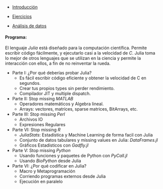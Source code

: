 * [Introducción](http://nbviewer.jupyter.org/format/slides/github/diegozea/ADayWithJulia/blob/master/EstudiantesBioinfo2016/Introduccion_a_Julia.ipynb#/)

* [Ejercicios](http://nbviewer.jupyter.org/format/slides/github/diegozea/ADayWithJulia/blob/master/EstudiantesBioinfo2016/Ejercicios.ipynb#/)  
* [Análisis de datos](http://nbviewer.jupyter.org/format/slides/github/diegozea/ADayWithJulia/blob/master/EstudiantesBioinfo2016/Analisis_de_datos.ipynb#/)  

#### Programa:  
El lenguaje *Julia* está diseñado para la computación científica. Permite escribir código fácilmente, y ejecutarlo casi a la velocidad de *C*. Julia toma lo mejor de otros lenguajes que se utilizan en la ciencia y permite la interacción con ellos, a fin de no reinventar la rueda.
- Parte I: ¿Por qué deberías probar Julia?  
  - Es fácil escribir código eficiente y obtener la velocidad de C en segundos.  
  - Crear tus propios types sin perder rendimiento.  
  - Compilador JIT y multiple dispatch.  
- Parte II: Stop missing *MATLAB*  
  - Operadores matemáticos y Algebra lineal.  
  - Arrays: vectores, matrices, sparse matrices, BitArrays, etc.
- Parte III: Stop missing *Perl*
  - Archivos IO  
  - Expresiones Regulares  
- Parte VI: Stop missing *R*  
  - *JuliaStats*: Estadística y Machine Learning de forma facil con Julia  
  - Conjunto de datos tabulares y missing values en Julia: *DataFrames.jl*  
  - Gráficos Estadísticos con *Gadfly.jl*  
- Parte V: Stop missing *Python*  
  - Usando funciones y paquetes de Python con *PyCall.jl*
  - Usando *BioPython* desde Julia  
- Parte VI: ¿Por qué codificar en Julia?  
  - Macro y Metaprogramación  
  - Corriendo programas externos desde Julia  
  - Ejecución en paralelo  
